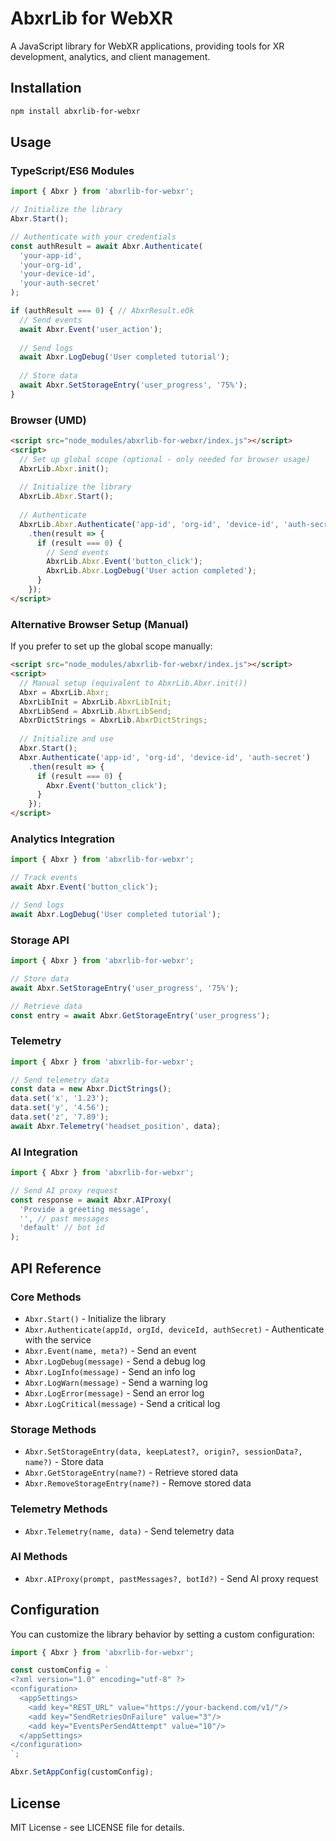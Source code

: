 # AbxrLib for WebXR

A JavaScript library for WebXR applications, providing tools for XR development, analytics, and client management.

## Installation

```bash
npm install abxrlib-for-webxr
```

## Usage

### TypeScript/ES6 Modules

```typescript
import { Abxr } from 'abxrlib-for-webxr';

// Initialize the library
Abxr.Start();

// Authenticate with your credentials
const authResult = await Abxr.Authenticate(
  'your-app-id',
  'your-org-id', 
  'your-device-id',
  'your-auth-secret'
);

if (authResult === 0) { // AbxrResult.eOk
  // Send events
  await Abxr.Event('user_action');
  
  // Send logs
  await Abxr.LogDebug('User completed tutorial');
  
  // Store data
  await Abxr.SetStorageEntry('user_progress', '75%');
}
```

### Browser (UMD)

```html
<script src="node_modules/abxrlib-for-webxr/index.js"></script>
<script>
  // Set up global scope (optional - only needed for browser usage)
  AbxrLib.Abxr.init();
  
  // Initialize the library
  AbxrLib.Abxr.Start();
  
  // Authenticate
  AbxrLib.Abxr.Authenticate('app-id', 'org-id', 'device-id', 'auth-secret')
    .then(result => {
      if (result === 0) {
        // Send events
        AbxrLib.Abxr.Event('button_click');
        AbxrLib.Abxr.LogDebug('User action completed');
      }
    });
</script>
```

### Alternative Browser Setup (Manual)

If you prefer to set up the global scope manually:

```html
<script src="node_modules/abxrlib-for-webxr/index.js"></script>
<script>
  // Manual setup (equivalent to AbxrLib.Abxr.init())
  Abxr = AbxrLib.Abxr;
  AbxrLibInit = AbxrLib.AbxrLibInit;
  AbxrLibSend = AbxrLib.AbxrLibSend;
  AbxrDictStrings = AbxrLib.AbxrDictStrings;
  
  // Initialize and use
  Abxr.Start();
  Abxr.Authenticate('app-id', 'org-id', 'device-id', 'auth-secret')
    .then(result => {
      if (result === 0) {
        Abxr.Event('button_click');
      }
    });
</script>
```

### Analytics Integration

```typescript
import { Abxr } from 'abxrlib-for-webxr';

// Track events
await Abxr.Event('button_click');

// Send logs
await Abxr.LogDebug('User completed tutorial');
```

### Storage API

```typescript
import { Abxr } from 'abxrlib-for-webxr';

// Store data
await Abxr.SetStorageEntry('user_progress', '75%');

// Retrieve data
const entry = await Abxr.GetStorageEntry('user_progress');
```

### Telemetry

```typescript
import { Abxr } from 'abxrlib-for-webxr';

// Send telemetry data
const data = new Abxr.DictStrings();
data.set('x', '1.23');
data.set('y', '4.56');
data.set('z', '7.89');
await Abxr.Telemetry('headset_position', data);
```

### AI Integration

```typescript
import { Abxr } from 'abxrlib-for-webxr';

// Send AI proxy request
const response = await Abxr.AIProxy(
  'Provide a greeting message',
  '', // past messages
  'default' // bot id
);
```

## API Reference

### Core Methods

- `Abxr.Start()` - Initialize the library
- `Abxr.Authenticate(appId, orgId, deviceId, authSecret)` - Authenticate with the service
- `Abxr.Event(name, meta?)` - Send an event
- `Abxr.LogDebug(message)` - Send a debug log
- `Abxr.LogInfo(message)` - Send an info log
- `Abxr.LogWarn(message)` - Send a warning log
- `Abxr.LogError(message)` - Send an error log
- `Abxr.LogCritical(message)` - Send a critical log

### Storage Methods

- `Abxr.SetStorageEntry(data, keepLatest?, origin?, sessionData?, name?)` - Store data
- `Abxr.GetStorageEntry(name?)` - Retrieve stored data
- `Abxr.RemoveStorageEntry(name?)` - Remove stored data

### Telemetry Methods

- `Abxr.Telemetry(name, data)` - Send telemetry data

### AI Methods

- `Abxr.AIProxy(prompt, pastMessages?, botId?)` - Send AI proxy request

## Configuration

You can customize the library behavior by setting a custom configuration:

```typescript
import { Abxr } from 'abxrlib-for-webxr';

const customConfig = `
<?xml version="1.0" encoding="utf-8" ?>
<configuration>
  <appSettings>
    <add key="REST_URL" value="https://your-backend.com/v1/"/>
    <add key="SendRetriesOnFailure" value="3"/>
    <add key="EventsPerSendAttempt" value="10"/>
  </appSettings>
</configuration>
`;

Abxr.SetAppConfig(customConfig);
```

## License

MIT License - see LICENSE file for details. 